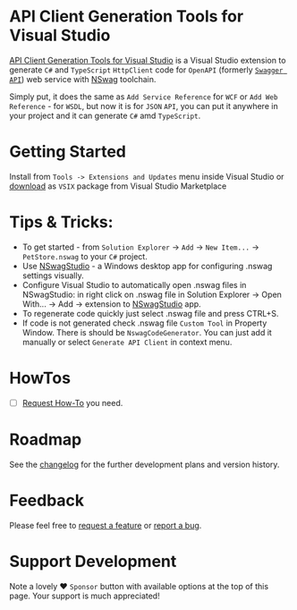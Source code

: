 # API Client Generation Tools for Visual Studio

[API Client Generation Tools for Visual Studio](https://marketplace.visualstudio.com/items?itemName=dmitry-pavlov.ApiClientGenerationTools) is a Visual Studio extension to generate `C#` and `TypeScript` `HttpClient` code for `OpenAPI` (formerly [`Swagger API`](https://swagger.io/docs/specification/about/)) web service with [NSwag](https://github.com/RSuter/NSwag) toolchain.

Simply put, it does the same as `Add Service Reference` for `WCF` or `Add Web Reference` - for `WSDL`, but now it is for `JSON` `API`, you can put it anywhere in your project and it can generate `C#` amd `TypeScript`.

# Getting Started

Install from `Tools -> Extensions and Updates` menu inside Visual Studio or [download](https://marketplace.visualstudio.com/items?itemName=dmitry-pavlov.ApiClientGenerationTools)  as `VSIX` package from Visual Studio Marketplace

# Tips & Tricks:
- To get started - from `Solution Explorer` -> `Add` -> `New Item...` -> `PetStore.nswag` to your `C#` project.
- Use [NSwagStudio](https://github.com/RicoSuter/NSwag/wiki/NSwagStudio) - a Windows desktop app for configuring .nswag settings visually.
- Configure Visual Studio to automatically open .nswag files in NSwagStudio: in right click on .nswag file in Solution Explorer -> Open With... -> Add -> extension to [NSwagStudio](https://github.com/RicoSuter/NSwag/wiki/NSwagStudio) app.
- To regenerate code quickly just select .nswag file and press CTRL+S.
- If code is not generated check .nswag file `Custom Tool` in Property Window. There is should be `NswagCodeGenerator`. You can just add it manually or select `Generate API Client` in context menu.

# HowTos
- [ ] [Request How-To](https://github.com/dmitry-pavlov/api-client-generation-tools/issues/new?title=DOC) you need.

# Roadmap
See the [changelog](docs/vs/CHANGELOG.MD) for the further development plans and version history.

# Feedback
Please feel free to [request a feature](https://github.com/dmitry-pavlov/api-client-generation-tools/issues/new?title=FEATURE) or [report a bug](https://github.com/dmitry-pavlov/api-client-generation-tools/issues/new?title=BUG).

# Support Development
Note a lovely :heart: `Sponsor` button with available options at the top of this page. Your support is much appreciated!